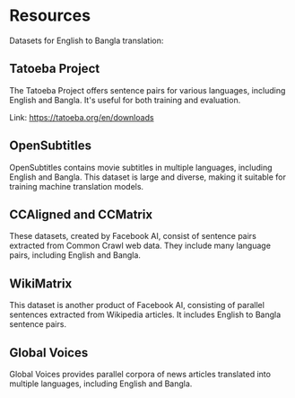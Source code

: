 # Resources

Datasets for English to Bangla translation:

## Tatoeba Project

The Tatoeba Project offers sentence pairs for various languages, including English and Bangla. It's useful for both training and evaluation.

Link: https://tatoeba.org/en/downloads 

## OpenSubtitles

OpenSubtitles contains movie subtitles in multiple languages, including English and Bangla. This dataset is large and diverse, making it suitable for training machine translation models.

## CCAligned and CCMatrix

These datasets, created by Facebook AI, consist of sentence pairs extracted from Common Crawl web data. They include many language pairs, including English and Bangla.

## WikiMatrix

This dataset is another product of Facebook AI, consisting of parallel sentences extracted from Wikipedia articles. It includes English to Bangla sentence pairs.

## Global Voices

Global Voices provides parallel corpora of news articles translated into multiple languages, including English and Bangla.
